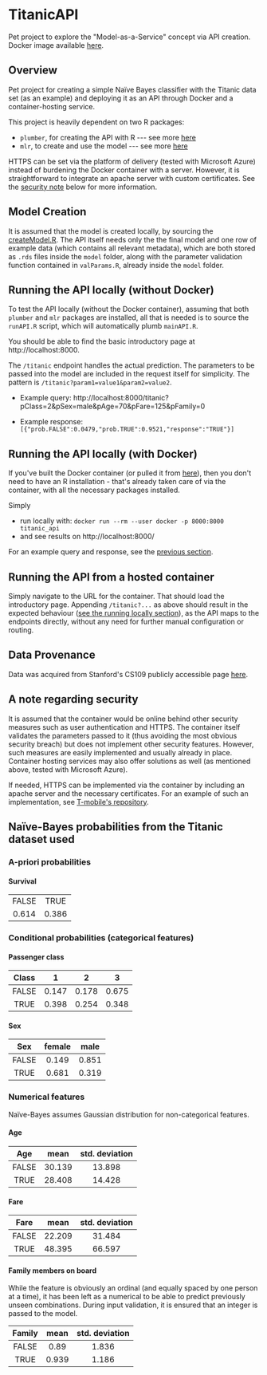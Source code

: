 # TitanicAPI

Pet project to explore the "Model-as-a-Service" concept via API creation.
Docker image available [here](https://hub.docker.com/r/gkampolis/titanic_api).

## Overview

Pet project for creating a simple Naïve Bayes classifier with the Titanic data set (as an example) and deploying it as an API through Docker and a container-hosting service.

This project is heavily dependent on two R packages:

* `plumber`, for creating the API with R --- see more [here](https://www.rplumber.io/)
* `mlr`, to create and use the model --- see more [here](https://mlr.mlr-org.com/)

HTTPS can be set via the platform of delivery (tested with Microsoft Azure) instead of burdening the Docker container with a server. However, it is straightforward to integrate an apache server with custom certificates. See the [security note](#A-note-regarding-security) below for more information.

## Model Creation

It is assumed that the model is created locally, by sourcing the [createModel.R](/createModel.R). The API itself needs only the the final model and one row of example data (which contains all relevant metadata), which are both stored as `.rds` files inside the `model` folder, along with the parameter validation function contained in `valParams.R`, already inside the `model` folder.

## Running the API locally (without Docker)

To test the API locally (without the Docker container), assuming that both `plumber` and  `mlr` packages are installed, all that is needed is to source the `runAPI.R` script, which will automatically plumb `mainAPI.R`.

You should be able to find the basic introductory page at http://localhost:8000.

The `/titanic` endpoint handles the actual prediction. The parameters to be passed into the model are included in the request itself for simplicity. The pattern is `/titanic?param1=value1&param2=value2`.

* Example query: http://localhost:8000/titanic?pClass=2&pSex=male&pAge=70&pFare=125&pFamily=0

* Example response: `[{"prob.FALSE":0.0479,"prob.TRUE":0.9521,"response":"TRUE"}]`

## Running the API locally (with Docker)

If you've built the Docker container (or pulled it from [here](https://hub.docker.com/r/gkampolis/titanic_api)), then you don't need to have an R installation - that's already taken care of via the container, with all the necessary packages installed.

Simply

* run locally with: `docker run --rm --user docker -p 8000:8000 titanic_api`
* and see results on http://localhost:8000/

For an example query and response, see the [previous section](#running-the-api-locally).

## Running the API from a hosted container

Simply navigate to the URL for the container. That should load the introductory page. Appending `/titanic?...` as above should result in the expected behaviour ([see the running locally section](#running-the-api-locally)), as the API maps to the endpoints directly, without any need for further manual configuration or routing.

## Data Provenance

Data was acquired from Stanford's CS109 publicly accessible page [here](http://web.stanford.edu/class/archive/cs/cs109/cs109.1166/problem12.html).

## A note regarding security

It is assumed that the container would be online behind other security measures such as user authentication and HTTPS. The container itself validates the parameters passed to it (thus avoiding the most obvious security breach) but does not implement other security features. However, such measures are easily implemented and usually already in place. Container hosting services may also offer solutions as well (as mentioned above, tested with Microsoft Azure).

If needed, HTTPS can be implemented via the container by including an apache server and the necessary certificates. For an example of such an implementation, see [T-mobile's repository](https://github.com/tmobile/r-tensorflow-api).

## Naïve-Bayes probabilities from the Titanic dataset used

### A-priori probabilities

#### Survival

|       |       |
| :---: | :---: |
| FALSE | TRUE  |
| 0.614 | 0.386 |

### Conditional probabilities (categorical features)

#### Passenger class

| Class |   1   |   2   |   3   |
| :---: | :---: | :---: | :---: |
| FALSE | 0.147 | 0.178 | 0.675 |
| TRUE  | 0.398 | 0.254 | 0.348 |

#### Sex

|  Sex  | female | male  |
| :---: | :----: | :---: |
| FALSE | 0.149  | 0.851 |
| TRUE  | 0.681  | 0.319 |

### Numerical features

Naïve-Bayes assumes Gaussian distribution for non-categorical features.

#### Age

|  Age  |  mean  | std. deviation |
| :---: | :----: | :------------: |
| FALSE | 30.139 |     13.898     |
| TRUE  | 28.408 |     14.428     |

#### Fare

| Fare  |  mean  | std. deviation |
| :---: | :----: | :------------: |
| FALSE | 22.209 |     31.484     |
| TRUE  | 48.395 |     66.597     |

#### Family members on board

While the feature is obviously an ordinal (and equally spaced by one person at a time), it has been left as a numerical to be able to predict previously unseen combinations. During input validation, it is ensured that an integer is passed to the model.

| Family |  mean | std. deviation |
|:------:|:-----:|:--------------:|
|  FALSE |  0.89 |      1.836     |
|  TRUE  | 0.939 |      1.186     |